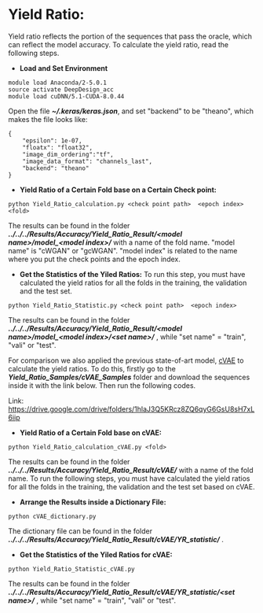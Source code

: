 # Yield Ratio:
Yield ratio reflects the portion of the sequences that pass the oracle, which can reflect the model accuracy. To calculate the yield ratio, read the following steps. 
* **Load and Set Environment**
```
module load Anaconda/2-5.0.1
source activate DeepDesign_acc
module load cuDNN/5.1-CUDA-8.0.44
```
Open the file ***~/.keras/keras.json***, and set "backend" to be "theano", which makes the file looks like:
```
{
    "epsilon": 1e-07,
    "floatx": "float32",
    "image_dim_ordering":"tf",
    "image_data_format": "channels_last",
    "backend": "theano"
}
```
* **Yield Ratio of a Certain Fold base on a Certain Check point:** 
```
python Yield_Ratio_calculation.py <check point path>  <epoch index>  <fold> 
```
The results can be found in the folder ***../../../Results/Accuracy/Yield_Ratio_Result/\<model name\>/model_\<model index\>/*** with a name of the fold name. "model name" is "cWGAN" or "gcWGAN". "model index" is related to the name where you put the check points and the epoch index.

* **Get the Statistics of the Yiled Ratios:** To run this step, you must have calculated the yield ratios for all the folds in the training, the validation and the test set. 
```
python Yield_Ratio_Statistic.py <check point path>  <epoch index>
```
The results can be found in the folder ***../../../Results/Accuracy/Yield_Ratio_Result/\<model name\>/model_\<model index\>/\<set name\>/*** , while "set name" = "train", "vali" or "test".

For comparison we also applied the previous state-of-art model, [cVAE](https://github.com/psipred/protein-vae) to calculate the yield ratios. To do this, firstly go to the ***Yield_Ratio_Samples/cVAE_Samples*** folder and download the sequences inside it with the link below. Then run the following codes.

Link: https://drive.google.com/drive/folders/1hlaJ3Q5KRcz8ZQ6qyG6GsU8sH7xL6iip

* **Yield Ratio of a Certain Fold base on cVAE:** 
```
python Yield_Ratio_calculation_cVAE.py <fold> 
```
The results can be found in the folder ***../../../Results/Accuracy/Yield_Ratio_Result/cVAE/*** with a name of the fold name. To run the following steps, you must have calculated the yield ratios for all the folds in the training, the validation and the test set based on cVAE.
* **Arrange the Results inside a Dictionary File:**
```
python cVAE_dictionary.py 
```
The dictionary file can be found in the folder ***../../../Results/Accuracy/Yield_Ratio_Result/cVAE/YR_statistic/*** .
* **Get the Statistics of the Yiled Ratios for cVAE:**  
```
python Yield_Ratio_Statistic_cVAE.py 
```
The results can be found in the folder ***../../../Results/Accuracy/Yield_Ratio_Result/cVAE/YR_statistic/\<set name\>/*** , while "set name" = "train", "vali" or "test".
